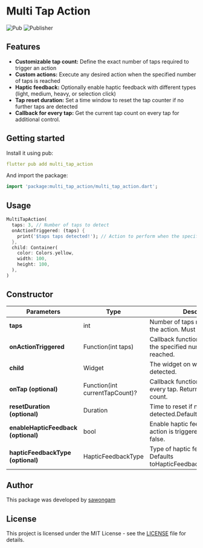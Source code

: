 # Multi Tap Action
![Pub](https://img.shields.io/badge/Pub-2.0.0-blue.svg)
![Publisher](https://img.shields.io/badge/Publisher-sawongam-blue.svg)

## Features

- **Customizable tap count:** Define the exact number of taps required to trigger an action
- **Custom actions:** Execute any desired action when the specified number of taps is reached
- **Haptic feedback:** Optionally enable haptic feedback with different types (light, medium, heavy, or selection click)
- **Tap reset duration:** Set a time window to reset the tap counter if no further taps are detected
- **Callback for every tap:** Get the current tap count on every tap for additional control.


## Getting started

Install it using pub:
```yaml
flutter pub add multi_tap_action
```

And import the package:
```dart
import 'package:multi_tap_action/multi_tap_action.dart';
```

## Usage

```dart
MultiTapAction(
  taps: 3, // Number of taps to detect
  onActionTriggered: (taps) {
    print('$taps taps detected!'); // Action to perform when the specified number of taps is reached
  },
  child: Container(
    color: Colors.yellow,
    width: 100,
    height: 100,
  ),
)
```


## Constructor

| Parameters                          | Type                           | Description                                                                   |
|-------------------------------------|--------------------------------|-------------------------------------------------------------------------------|
| __taps__                            | int                            | Number of taps required to trigger the action. Must be greater than 0.        |
| __onActionTriggered__               | Function(int taps)             | Callback function to execute when the specified number of taps is reached.    |
| __child__                           | Widget                         | The widget on which taps are detected.                                        |
| __onTap (optional)__                | Function(int currentTapCount)? | Callback function to execute on every tap. Returns the current tap count.     |
| __resetDuration (optional)__        | Duration                       | Time to reset if no further taps are detected.Defaults to 60seconds.          |
| __enableHapticFeedback (optional)__ | bool                           | Enable haptic feedback when the action is triggered. Defaults to false.       |
| __hapticFeedbackType (optional)__   | HapticFeedbackType             | Type of haptic feedback to trigger. Defaults toHapticFeedbackType.lightImpact. |


## Author

This package was developed by [sawongam](https://github.com/sawongam)

## License

This project is licensed under the MIT License - see the [LICENSE](LICENSE) file for details.